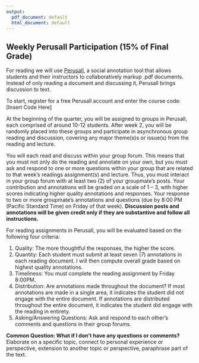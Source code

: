 ```yaml
---
output:
  pdf_document: default
  html_document: default
---
```




## Weekly Perusall Participation (15% of Final Grade)

For reading we will use [Perusall](https://support.perusall.com/hc/en-us), a social annotation tool that allows students and their instructors to collaboratively markup .pdf documents. Instead of only reading a document and discussing it, Perusall brings discussion to text. 

To start, register for a free Perusall account and enter the course code: [Insert Code Here]

At the beginning of the quarter, you will be assigned to groups in Perusall, each comprised of around 10-12 students. After week 2, you will be randomly placed into these groups and participate in asynchronous group reading and discussion, covering any major theme(s)s or issue(s) from the reading and lecture. 

You will each read and discuss within your group forum. This means that you must not only do the reading and annotate on your own, but you must ask and respond to one or more questions within your group that are related to that week’s readings assignment(s) and lecture. Thus, you must interact in your group forum with at least two (2) of your groupmate’s posts. Your contribution and annotations will be graded on a scale of 1 – 3, with higher scores indicating higher quality annotations and responses. Your response to two or more groupmate’s annotations and questions (due by 8:00 PM (Pacific Standard Time) on Friday of that week). **Discussion posts and annotations will be given credit only if they are substantive and follow all instructions.**

For reading assignments in Perusall, you will be evaluated based on the following four criteria: 

1.	Quality: The more thoughtful the responses, the higher the score. 
2.	Quantity: Each student must submit at least seven (7) annotations in each reading document. I will then compute overall grade based on highest quality annotations. 
3.	Timeliness: You must complete the reading assignment by Friday 8:00PM.
4.	Distribution: Are annotations made throughout the document? If most annotations are made in a single area, it indicates the student did not engage with the entire document. If annotations are distributed throughout the entire document, it indicates the student did engage with the reading in entirety. 
5.	Asking/Answering Questions: Ask and respond to each other’s comments and questions in their group forums. 

**Common Question: What if I don’t have any questions or comments?** Elaborate on a specific topic, connect to personal experience or perspective, extension to another topic or perspective, paraphrase part of the text.




